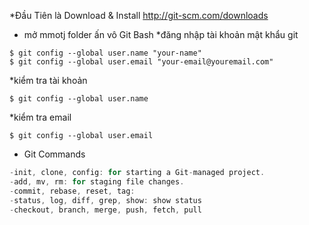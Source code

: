 *Đầu Tiên là  Download & Install  http://git-scm.com/downloads 
* mở mmotj folder ấn vô Git Bash
*đăng nhập tài khoản mật khẩu git 
```git
$ git config --global user.name "your-name"
$ git config --global user.email "your-email@youremail.com"
```
*kiểm tra tài khoản
```git 
$ git config --global user.name
```
*kiểm tra email
```git 
$ git config --global user.email
```
* Git Commands
```c#
-init, clone, config: for starting a Git-managed project.
-add, mv, rm: for staging file changes.
-commit, rebase, reset, tag:
-status, log, diff, grep, show: show status
-checkout, branch, merge, push, fetch, pull
```